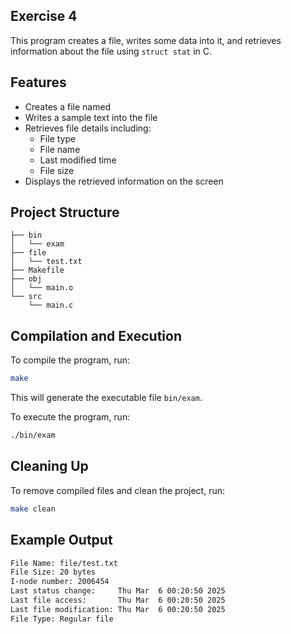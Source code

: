 ## Exercise 4

This program creates a file, writes some data into it, and retrieves information about the file using `struct stat` in C.

## Features
- Creates a file named
- Writes a sample text into the file
- Retrieves file details including:
  - File type
  - File name
  - Last modified time
  - File size
- Displays the retrieved information on the screen

## Project Structure
```
├── bin
│   └── exam                      
├── file
│   └── test.txt            
├── Makefile                
├── obj
│   └── main.o             
└── src
    └── main.c             
```

## Compilation and Execution
To compile the program, run:
```sh
make
```
This will generate the executable file `bin/exam`.

To execute the program, run:
```sh
./bin/exam
```

## Cleaning Up
To remove compiled files and clean the project, run:
```sh
make clean
```

## Example Output
```sh
File Name: file/test.txt
File Size: 20 bytes
I-node number: 2006454
Last status change:     Thu Mar  6 00:20:50 2025
Last file access:       Thu Mar  6 00:20:50 2025
Last file modification: Thu Mar  6 00:20:50 2025
File Type: Regular file
```


